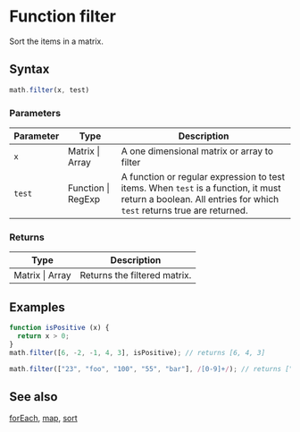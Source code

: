 # Function filter

Sort the items in a matrix.


## Syntax

```js
math.filter(x, test)
```

### Parameters

Parameter | Type | Description
--------- | ---- | -----------
`x` | Matrix &#124; Array | A one dimensional matrix or array to filter
`test` | Function &#124; RegExp |  A function or regular expression to test items. When `test` is a function, it must return a boolean. All entries for which `test` returns true are returned.

### Returns

Type | Description
---- | -----------
Matrix &#124; Array | Returns the filtered matrix.


## Examples

```js
function isPositive (x) {
  return x > 0;
}
math.filter([6, -2, -1, 4, 3], isPositive); // returns [6, 4, 3]

math.filter(["23", "foo", "100", "55", "bar"], /[0-9]+/); // returns ["23", "100", "55"]
```


## See also

[forEach](forEach.md),
[map](map.md),
[sort](sort.md)


<!-- Note: This file is automatically generated from source code comments. Changes made in this file will be overridden. -->
